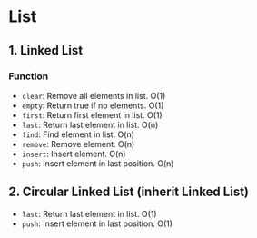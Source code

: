 # List

## 1. Linked List

### Function
- `clear`: Remove all elements in list. O(1)
- `empty`: Return true if no elements. O(1)
- `first`: Return first element in list. O(1)
- `last`: Return last element in list. O(n)
- `find`: Find element in list. O(n)
- `remove`: Remove element. O(n)
- `insert`: Insert element. O(n)
- `push`: Insert element in last position. O(n)

## 2. Circular Linked List (inherit Linked List)
- `last`: Return last element in list. O(1)
- `push`: Insert element in last position. O(1)